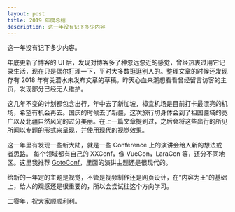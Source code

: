 ```yaml
---
layout: post
title: 2019 年度总结
description: 这一年没有记下多少内容
---
```


这一年没有记下多少内容。

年底更新了博客的 UI 后，发现对博客多了种忽远忽近的感觉，曾经热衷过用它记录生活，现在只是偶尔打理一下，平时大多数逛逛别人的。整理文章的时候还发现存有 2018 年有关潜水未发布文章的草稿。昨天心血来潮想看看曾经留言访客的主页，发现部分已经无人维护。

这几年不变的计划都包含出行，年中去了新加坡，樟宜机场是目前打卡最漂亮的机场，希望有机会再去。国庆的时候去了新疆，这次旅行切身体会到了祖国疆域的宽广以及北疆自然风光的过分美丽。在上一篇文章提到过，之后会将这些出行的所见所闻以专题的形式来呈现，并使用现代的视觉效果。

这一年里有发现一些新大陆，就是一些 Conference 上的演讲会给人新的想法或者思路。 每个领域都有自己的 XXConf，像 VueCon，LaraCon 等，还分不同地区。这里我推荐 <a href="https://www.youtube.com/user/GotoConferences" target="_blank">GotoConf</a>，里面的演讲主题还是很现代的。

给新的一年定的主题是视觉，不管是视频制作还是网页设计，在“内容为王”的基础上，给人的观感还是很重要的，所以会尝试往这个方向学习。

二零年，祝大家顺顺利利。
